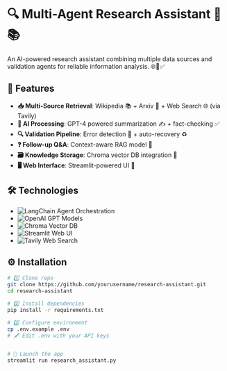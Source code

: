 # 🔍 Multi-Agent Research Assistant 🤖📚

An AI-powered research assistant combining multiple data sources and validation agents for reliable information analysis. 🌐🔬✅

## 🚀 Features
- **📥 Multi-Source Retrieval**: Wikipedia 📚 + Arxiv 📑 + Web Search 🌐 (via Tavily)
- **🧠 AI Processing**: GPT-4 powered summarization ✍️ + fact-checking ✅
- **🔍 Validation Pipeline**: Error detection 🚨 + auto-recovery ♻️
- **❓ Follow-up Q&A**: Context-aware RAG model 💬
- **🗃️ Knowledge Storage**: Chroma vector DB integration 💾
- **🖥️ Web Interface**: Streamlit-powered UI 🎨

## 🛠️ Technologies
- ![LangChain](https://img.shields.io/badge/LangChain-FF6F00?style=flat&logo=langchain&logoColor=white) Agent Orchestration
- ![OpenAI](https://img.shields.io/badge/OpenAI-412991?style=flat&logo=openai&logoColor=white) GPT Models
- ![Chroma](https://img.shields.io/badge/Chroma-FF6B6B?style=flat) Vector DB
- ![Streamlit](https://img.shields.io/badge/Streamlit-FF4B4B?style=flat&logo=streamlit&logoColor=white) Web UI
- ![Tavily](https://img.shields.io/badge/Tavily-00C7B7?style=flat) Web Search

## ⚙️ Installation

```bash
# 1️⃣ Clone repo
git clone https://github.com/yourusername/research-assistant.git
cd research-assistant

# 2️⃣ Install dependencies
pip install -r requirements.txt

# 3️⃣ Configure environment
cp .env.example .env
# 🖋️ Edit .env with your API keys


# 🚀 Launch the app
streamlit run research_assistant.py